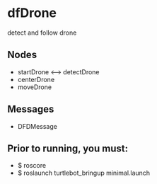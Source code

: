 dfDrone
=======

detect and follow drone

## Nodes
- startDrone <--> detectDrone
- centerDrone
- moveDrone

## Messages
- DFDMessage

## Prior to running, you must:
- $ roscore
- $ roslaunch turtlebot_bringup minimal.launch

